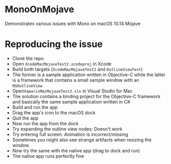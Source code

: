# MonoOnMojave
Demonstrates various issues with Mono on macOS 10.14 Mojave

# Reproducing the issue
- Clone the repo
- Open `XcodeMacMojaveTest2.xcodeproj` in Xcode
- Build both targets (`XcodeMacMojaveTest2` and `OutlineViewTest`)
- The former is a sample application written in Objective-C while the latter is a framework that contains a small sample window with an `NSOutlineView`
- Open`XamarinMacMojaveTest2.sln` in Visual Studio for Mac
- The solution contains a binding project for the Objective-C framework and basically the same sample application written in C#
- Build and run the app
- Drag the app's icon to the macOS dock
- Quit the app
- Now run the app from the dock
- Try expanding the outline view nodes: Doesn't work
- Try entering full screen: Animation is incorrect/missing
- Sometimes you might also see strange artifacts when resizing the window
- Now try the same with the native app (drag to dock and run)
- The native app runs perfectly fine

